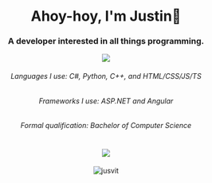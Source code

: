 <h1 align="center">Ahoy-hoy, I'm Justin👋</h1>
<h3 align="center">A developer interested in all things programming.</h3>
<p align="center">
  <a href="https://www.justvit.com" target="_blank">
    <img src="https://img.shields.io/badge/website-000000?style=for-the-badge&logo=About.me&logoColor=white" />
  </a>
</p>

<h6 align="center">Languages I use: C#, Python, C++, and HTML/CSS/JS/TS</h6>
<h6 align="center">Frameworks I use: ASP.NET and Angular</h6>

<h6 align="center">Formal qualification: Bachelor of Computer Science</h6>

<h1 align="center">
  <img src="https://github-readme-stats.vercel.app/api/?username=jusvit&show_icons=true&title_color=fff&icon_color=79ff97&text_color=9f9f9f&bg_color=151515&count_private=true&hide_rank=true" />
</h1>

<p align="center"> <img src="https://komarev.com/ghpvc/?username=jusvit" alt="jusvit" /> </p>
